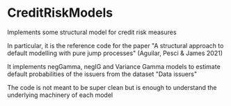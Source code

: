 # CreditRiskModels
Implements some structural model for credit risk measures

In particular, it is the reference code for the paper "A structural approach to default modelling with pure jump processes" (Aguilar, Pesci & James 2021) 

It implements negGamma, negIG and Variance Gamma models to estimate default probabilities of the issuers from the dataset "Data issuers"

The code is not meant to be super clean but is enough to understand the underlying machinery of each model
